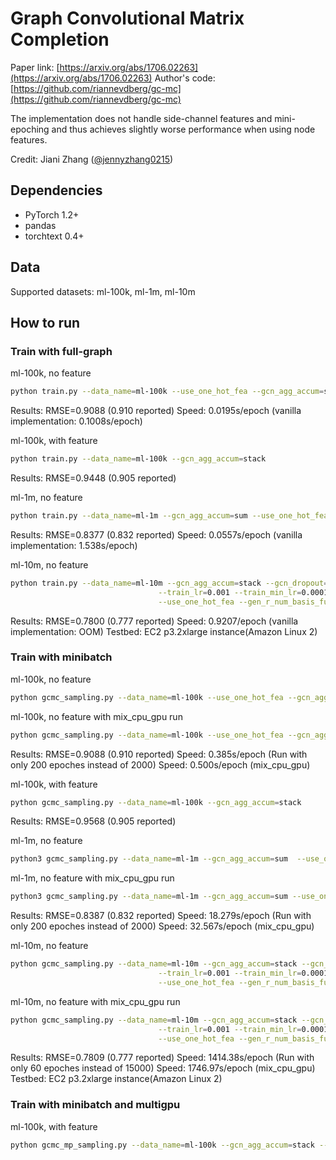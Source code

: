 # Graph Convolutional Matrix Completion

Paper link: [https://arxiv.org/abs/1706.02263](https://arxiv.org/abs/1706.02263)
Author's code: [https://github.com/riannevdberg/gc-mc](https://github.com/riannevdberg/gc-mc)

The implementation does not handle side-channel features and mini-epoching and thus achieves
slightly worse performance when using node features.

Credit: Jiani Zhang ([@jennyzhang0215](https://github.com/jennyzhang0215))

## Dependencies
* PyTorch 1.2+
* pandas
* torchtext 0.4+

## Data

Supported datasets: ml-100k, ml-1m, ml-10m

## How to run
### Train with full-graph

ml-100k, no feature
```bash
python train.py --data_name=ml-100k --use_one_hot_fea --gcn_agg_accum=stack
```
Results: RMSE=0.9088 (0.910 reported)
Speed: 0.0195s/epoch (vanilla implementation: 0.1008s/epoch)

ml-100k, with feature
```bash
python train.py --data_name=ml-100k --gcn_agg_accum=stack
```
Results: RMSE=0.9448 (0.905 reported)

ml-1m, no feature
```bash
python train.py --data_name=ml-1m --gcn_agg_accum=sum --use_one_hot_fea
```
Results: RMSE=0.8377 (0.832 reported)
Speed: 0.0557s/epoch (vanilla implementation: 1.538s/epoch)

ml-10m, no feature
```bash
python train.py --data_name=ml-10m --gcn_agg_accum=stack --gcn_dropout=0.3 \
                                 --train_lr=0.001 --train_min_lr=0.0001 --train_max_iter=15000 \
                                 --use_one_hot_fea --gen_r_num_basis_func=4
```
Results: RMSE=0.7800 (0.777 reported)
Speed: 0.9207/epoch (vanilla implementation: OOM)
Testbed: EC2 p3.2xlarge instance(Amazon Linux 2)

### Train with minibatch
ml-100k, no feature
```bash
python gcmc_sampling.py --data_name=ml-100k --use_one_hot_fea --gcn_agg_accum=stack
```
ml-100k, no feature with mix_cpu_gpu run
```bash
python gcmc_sampling.py --data_name=ml-100k --use_one_hot_fea --gcn_agg_accum=stack  --mix_cpu_gpu
```
Results: RMSE=0.9088 (0.910 reported)
Speed: 0.385s/epoch (Run with only 200 epoches instead of 2000)
Speed: 0.500s/epoch (mix_cpu_gpu)

ml-100k, with feature
```bash
python gcmc_sampling.py --data_name=ml-100k --gcn_agg_accum=stack
```
Results: RMSE=0.9568 (0.905 reported)

ml-1m, no feature
```bash
python3 gcmc_sampling.py --data_name=ml-1m --gcn_agg_accum=sum  --use_one_hot_fea
```
ml-1m, no feature with mix_cpu_gpu run
```bash
python3 gcmc_sampling.py --data_name=ml-1m --gcn_agg_accum=sum --use_one_hot_fea --mix_cpu_gpu
```
Results: RMSE=0.8387 (0.832 reported)
Speed: 18.279s/epoch (Run with only 200 epoches instead of 2000)
Speed: 32.567s/epoch (mix_cpu_gpu)

ml-10m, no feature
```bash
python gcmc_sampling.py --data_name=ml-10m --gcn_agg_accum=stack --gcn_dropout=0.3 \
                                 --train_lr=0.001 --train_min_lr=0.0001 --train_max_epoch=60 \
                                 --use_one_hot_fea --gen_r_num_basis_func=4
```
ml-10m, no feature with mix_cpu_gpu run
```bash
python gcmc_sampling.py --data_name=ml-10m --gcn_agg_accum=stack --gcn_dropout=0.3 \
                                 --train_lr=0.001 --train_min_lr=0.0001 --train_max_epoch=60 \
                                 --use_one_hot_fea --gen_r_num_basis_func=4 --mix_cpu_gpu
```
Results: RMSE=0.7809 (0.777 reported)
Speed: 1414.38s/epoch (Run with only 60 epoches instead of 15000)
Speed: 1746.97s/epoch (mix_cpu_gpu)
Testbed: EC2 p3.2xlarge instance(Amazon Linux 2)


### Train with minibatch and multigpu
ml-100k, with feature
```bash
python gcmc_mp_sampling.py --data_name=ml-100k --gcn_agg_accum=stack --gpu 0,1,2,3,4,5,6,7
```
